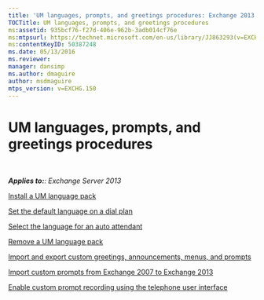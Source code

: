 ```yaml
---
title: 'UM languages, prompts, and greetings procedures: Exchange 2013 Help'
TOCTitle: UM languages, prompts, and greetings procedures
ms:assetid: 935bcf76-f27d-406e-962b-3adb014cf76e
ms:mtpsurl: https://technet.microsoft.com/en-us/library/JJ863293(v=EXCHG.150)
ms:contentKeyID: 50387248
ms.date: 05/13/2016
ms.reviewer: 
manager: dansimp
ms.author: dmaguire
author: msdmaguire
mtps_version: v=EXCHG.150
---
```


# UM languages, prompts, and greetings procedures

 

_**Applies to:**: Exchange Server 2013_

[Install a UM language pack](install-a-um-language-pack-exchange-2013-help.md)

[Set the default language on a dial plan](https://docs.microsoft.com/en-us/exchange/voice-mail-unified-messaging/greetings-announcements-menus-and-prompts/set-dial-plan-default-language)

[Select the language for an auto attendant](https://docs.microsoft.com/en-us/exchange/voice-mail-unified-messaging/greetings-announcements-menus-and-prompts/select-auto-attendant-language)

[Remove a UM language pack](remove-a-um-language-pack-exchange-2013-help.md)

[Import and export custom greetings, announcements, menus, and prompts](import-and-export-custom-greetings-announcements-menus-and-prompts-exchange-2013-help.md)

[Import custom prompts from Exchange 2007 to Exchange 2013](import-custom-prompts-from-exchange-2007-to-exchange-2013-exchange-2013-help.md)

[Enable custom prompt recording using the telephone user interface](https://docs.microsoft.com/en-us/exchange/voice-mail-unified-messaging/greetings-announcements-menus-and-prompts/enable-custom-prompt-recording)
